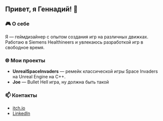 ## Привет, я Геннадий! 👋

### 🎮 О себе
Я — геймдизайнер с опытом создания игр на различных движках. Работаю в Siemens Healthineers и увлекаюсь разработкой игр в свободное время.

### 🌐 Мои проекты
- **UnrealSpaceInvaders** — ремейк классической игры Space Invaders на Unreal Engine на С++.
- **Joe** — Bullet Hell игра, ну должна быть такой
### 📫 Контакты
- [itch.io](https://gtuchkov.itch.io/)
- [LinkedIn](https://www.linkedin.com/in/gennadiy-tuchkov-5865a82b1/)
